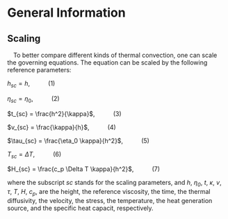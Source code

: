 # General Information

## Scaling
&emsp;To better compare different kinds of thermal convection, one can scale the governing equations. The equation can be scaled by the following reference parameters: 

$h_{sc} = h$,&emsp;&emsp;&emsp;(1)

$\eta_{sc} = \eta_0$,&emsp;&emsp;&emsp;(2)

$t_{sc} = \frac{h^2}{\kappa}$,&emsp;&emsp;&emsp;(3)

$v_{sc} = \frac{\kappa}{h}$,&emsp;&emsp;&emsp;(4)

$\tau_{sc} = \frac{\eta_0 \kappa}{h^2}$,&emsp;&emsp;&emsp;(5)

$T_{sc} = \Delta T$,&emsp;&emsp;&emsp;(6)

$H_{sc} = \frac{c_p \Delta T \kappa}{h^2}$,&emsp;&emsp;&emsp;(7)

where the subscript *sc* stands for the scaling parameters, and *h*, *η<sub>0</sub>*, *t*, *κ*, *v*, *τ*, *T*, *H*, *c<sub>p</sub>*, are the height, the reference viscosity, the time, the thermal diffusivity, the velocity, the stress, the temperature, the heat generation source, and the specific heat capacit, respectively. 
